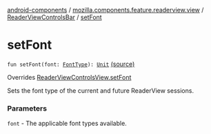 [android-components](../../index.md) / [mozilla.components.feature.readerview.view](../index.md) / [ReaderViewControlsBar](index.md) / [setFont](./set-font.md)

# setFont

`fun setFont(font: `[`FontType`](../../mozilla.components.feature.readerview/-reader-view-feature/-font-type/index.md)`): `[`Unit`](https://kotlinlang.org/api/latest/jvm/stdlib/kotlin/-unit/index.html) [(source)](https://github.com/mozilla-mobile/android-components/blob/master/components/feature/readerview/src/main/java/mozilla/components/feature/readerview/view/ReaderViewControlsBar.kt#L52)

Overrides [ReaderViewControlsView.setFont](../-reader-view-controls-view/set-font.md)

Sets the font type of the current and future ReaderView sessions.

### Parameters

`font` - The applicable font types available.